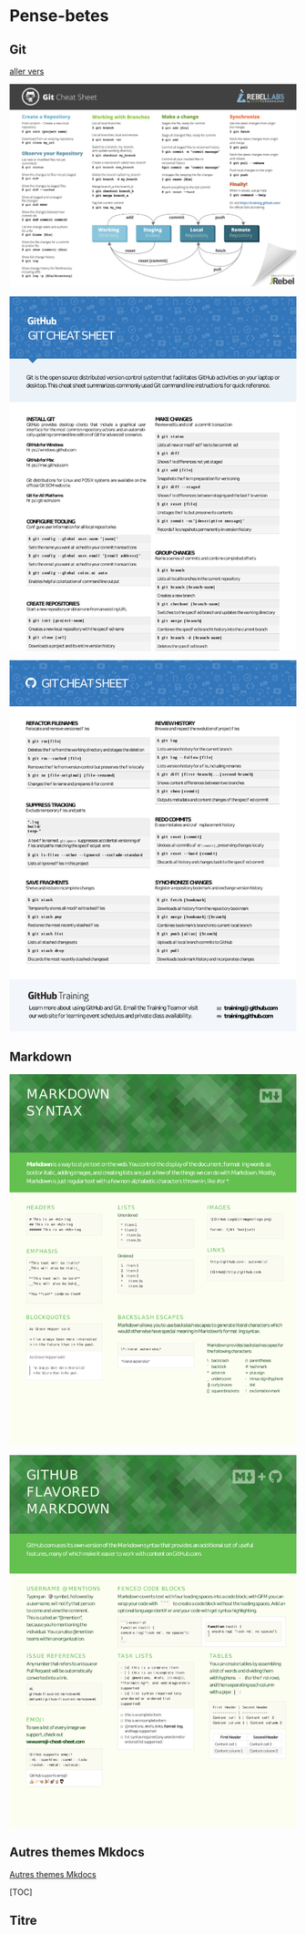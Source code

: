 # Pense-betes

## Git

[aller vers](#autres-themes-mkdocs)

![](../img/Git-Cheat-Sheet.png)

![](../img/github-git-cheat-sheeta.png)

![](../img/github-git-cheat-sheetb.png)

## Markdown

![](../img/markdown-cheatsheeta.png)

![](../img/markdown-cheatsheetb.png)

## Autres themes Mkdocs

[Autres themes Mkdocs](https://github.com/mkdocs/mkdocs/wiki/MkDocs-Themes)

[TOC]

## Titre

